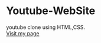 # Youtube-WebSite
youtube clone using HTML,CSS. \
[Visit my page](https://hamzadarej.github.io/Youtube-WebSite/)
